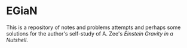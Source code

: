 # EGiaN
This is a repository of notes and problems attempts and perhaps some solutions for the author's self-study of A. Zee's _Einstein Gravity in a Nutshell_.
